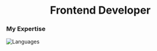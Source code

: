 <h1 align='center'>Frontend Developer</h1>
<h3>My Expertise</h3>
<img src='https://skillicons.dev/icons?i=html,css,javascript,bootstrap,git&theme=dark&perline=15' alt='Languages'>
